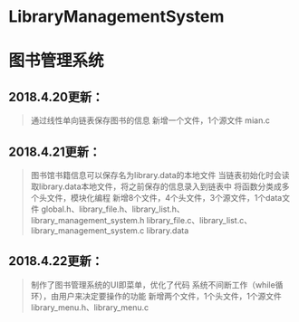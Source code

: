 # LibraryManagementSystem
# 图书管理系统
## 2018.4.20更新：
> 通过线性单向链表保存图书的信息
> 新增一个文件，1个源文件
> mian.c

## 2018.4.21更新：
> 图书馆书籍信息可以保存名为library.data的本地文件
> 当链表初始化时会读取library.data本地文件，将之前保存的信息录入到链表中
> 将函数分类成多个头文件，模块化编程
> 新增8个文件，4个头文件，3个源文件，1个data文件
> global.h、library_file.h、library_list.h、library_management_system.h
> library_file.c、library_list.c、library_management_system.c
> library.data

## 2018.4.22更新：
> 制作了图书管理系统的UI即菜单，优化了代码
> 系统不间断工作（while循环），由用户来决定要操作的功能
> 新增两个文件，1个头文件，1个源文件
> library_menu.h、library_menu.c
